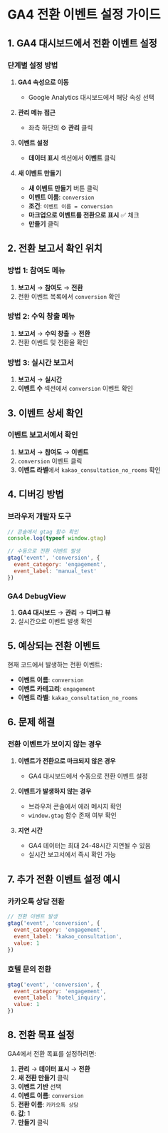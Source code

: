 # GA4 전환 이벤트 설정 가이드

## 1. GA4 대시보드에서 전환 이벤트 설정

### 단계별 설정 방법

1. **GA4 속성으로 이동**
   - Google Analytics 대시보드에서 해당 속성 선택

2. **관리 메뉴 접근**
   - 좌측 하단의 ⚙️ **관리** 클릭

3. **이벤트 설정**
   - **데이터 표시** 섹션에서 **이벤트** 클릭

4. **새 이벤트 만들기**
   - **새 이벤트 만들기** 버튼 클릭
   - **이벤트 이름**: `conversion`
   - **조건**: `이벤트 이름 = conversion`
   - **마크업으로 이벤트를 전환으로 표시** ✅ 체크
   - **만들기** 클릭

## 2. 전환 보고서 확인 위치

### 방법 1: 참여도 메뉴
1. **보고서** → **참여도** → **전환**
2. 전환 이벤트 목록에서 `conversion` 확인

### 방법 2: 수익 창출 메뉴
1. **보고서** → **수익 창출** → **전환**
2. 전환 이벤트 및 전환율 확인

### 방법 3: 실시간 보고서
1. **보고서** → **실시간**
2. **이벤트 수** 섹션에서 `conversion` 이벤트 확인

## 3. 이벤트 상세 확인

### 이벤트 보고서에서 확인
1. **보고서** → **참여도** → **이벤트**
2. `conversion` 이벤트 클릭
3. **이벤트 라벨**에서 `kakao_consultation_no_rooms` 확인

## 4. 디버깅 방법

### 브라우저 개발자 도구
```javascript
// 콘솔에서 gtag 함수 확인
console.log(typeof window.gtag)

// 수동으로 전환 이벤트 발생
gtag('event', 'conversion', {
  event_category: 'engagement',
  event_label: 'manual_test'
})
```

### GA4 DebugView
1. **GA4 대시보드** → **관리** → **디버그 뷰**
2. 실시간으로 이벤트 발생 확인

## 5. 예상되는 전환 이벤트

현재 코드에서 발생하는 전환 이벤트:

- **이벤트 이름**: `conversion`
- **이벤트 카테고리**: `engagement`
- **이벤트 라벨**: `kakao_consultation_no_rooms`

## 6. 문제 해결

### 전환 이벤트가 보이지 않는 경우

1. **이벤트가 전환으로 마크되지 않은 경우**
   - GA4 대시보드에서 수동으로 전환 이벤트 설정

2. **이벤트가 발생하지 않는 경우**
   - 브라우저 콘솔에서 에러 메시지 확인
   - `window.gtag` 함수 존재 여부 확인

3. **지연 시간**
   - GA4 데이터는 최대 24-48시간 지연될 수 있음
   - 실시간 보고서에서 즉시 확인 가능

## 7. 추가 전환 이벤트 설정 예시

### 카카오톡 상담 전환
```javascript
// 전환 이벤트 발생
gtag('event', 'conversion', {
  event_category: 'engagement',
  event_label: 'kakao_consultation',
  value: 1
})
```

### 호텔 문의 전환
```javascript
gtag('event', 'conversion', {
  event_category: 'engagement',
  event_label: 'hotel_inquiry',
  value: 1
})
```

## 8. 전환 목표 설정

GA4에서 전환 목표를 설정하려면:

1. **관리** → **데이터 표시** → **전환**
2. **새 전환 만들기** 클릭
3. **이벤트 기반** 선택
4. **이벤트 이름**: `conversion`
5. **전환 이름**: `카카오톡 상담`
6. **값**: 1
7. **만들기** 클릭
